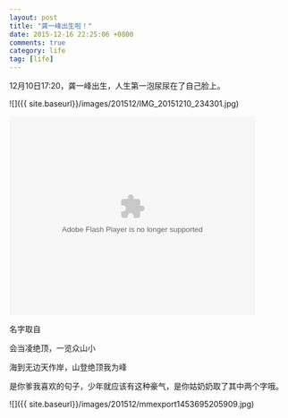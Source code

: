 ```yaml
---
layout: post
title: "龚一峰出生啦！"
date: 2015-12-16 22:25:06 +0800
comments: true
category: life
tag: [life]
---
```



12月10日17:20，龚一峰出生，人生第一泡尿尿在了自己脸上。

![]({{ site.baseurl}}/images/201512/IMG_20151210_234301.jpg)

<object id="STK_137687746371535" style="visibility: visible;" width="440" height="356" classid="clsid:d27cdb6e-ae6d-11cf-96b8-444553540000" codebase="http://download.macromedia.com/pub/shockwave/cabs/flash/swflash.cab#version=6,0,40,0"><param name="allowscriptaccess" value="never"><param name="pluginspage" value="http://get.adobe.com/cn/flashplayer/"><param name="flashvars" value="playMovie=true&amp;auto=1"><param name="allowfullscreen" value="true"><param name="quality" value="high"><param name="src" value="http://player.youku.com/player.php/sid/XMTQxNTE3NzI4MA/v.swf"><param name="wmode" value="transparent"><embed id="STK_137687746371535" style="visibility: visible;" width="440" height="356" type="application/x-shockwave-flash" src="http://player.youku.com/player.php/sid/XMTQxNTE3NzI4MA/v.swf" allowscriptaccess="never" pluginspage="http://get.adobe.com/cn/flashplayer/" flashvars="playMovie=true&amp;auto=1" allowfullscreen="true" quality="high" wmode="transparent"></object>

名字取自

会当凌绝顶，一览众山小

海到无边天作岸，山登绝顶我为峰

是你爹我喜欢的句子，少年就应该有这种豪气，是你姑奶奶取了其中两个字哦。

![]({{ site.baseurl}}/images/201512/mmexport1453695205909.jpg)